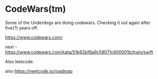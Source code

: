 # CodeWars(tm)

Some of the Underdogs are doing codewars.  Checking it out again after five(?) years off.

https://www.codewars.com/

next - https://www.codewars.com/kata/51b62bf6a9c58071c600001b/train/swift

Also leetcode.

also https://neetcode.io/roadmap
